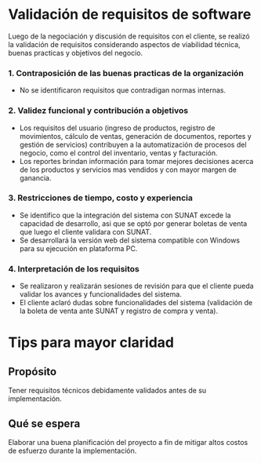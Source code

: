 # Validación de requisitos de software
Luego de la negociación y discusión de requisitos con el cliente, se realizó la validación de requisitos considerando aspectos de viabilidad técnica, buenas practicas y objetivos del negocio.
### 1. Contraposición de las buenas practicas de la organización
   - No se identificaron requisitos que contradigan normas internas.
### 2. Validez funcional y contribución a objetivos
   - Los requisitos del usuario (ingreso de productos, registro de movimientos, cálculo de ventas, generación de documentos, reportes y gestión de servicios) contribuyen a la automatización de procesos del negocio, como el control del inventario, ventas y facturación.
   - Los reportes brindan información para tomar mejores decisiones acerca de los productos y servicios mas vendidos y con mayor margen de ganancia.
### 3. Restricciones de tiempo, costo y experiencia
   - Se identifico que la integración del sistema con SUNAT excede la capacidad de desarrollo, asi que se optó por generar boletas de venta que luego el cliente validara con SUNAT.
   - Se desarrollará la versión web del sistema compatible con Windows para su ejecución en plataforma PC.
### 4. Interpretación de los requisitos
   - Se realizaron y realizarán sesiones de revisión para que el cliente pueda validar los avances y funcionalidades del sistema.
   - El cliente aclaró dudas sobre funcionalidades del sistema (validación de la boleta de venta ante SUNAT y registro de compra y venta).
# Tips para mayor claridad

## Propósito
Tener requisitos técnicos debidamente validados antes de su implementación.

## Qué se espera
Elaborar una buena planificación del proyecto a fin de mitigar altos costos de esfuerzo durante la implementación.
  
